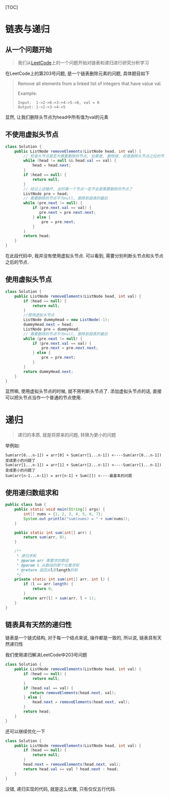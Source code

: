 [TOC]

# 链表与递归

## 从一个问题开始

>  我们从[LeetCode](https://leetcode-cn.com/)上的一个问题开始对链表和递归进行研究分析学习

在LeetCode上的第203号问题, 是一个链表删除元素的问题, 具体题目如下

> Remove all elements from a linked list of integers that have value val.
>
> Example:
>
> ```
> Input:  1->2->6->3->4->5->6, val = 6
> Output: 1->2->3->4->5
> ```

显然, 让我们删除头节点为head中所有值为val的元素

## 不使用虚拟头节点

```java
class Solution {
    public ListNode removeElements(ListNode head, int val) {
        // 检查头节点是否为需要删除的节点, 如果是, 删除掉, 检查删除头节点之后的节点是否为需要删除的节点
        while (head != null && head.val == val) {
            head = head.next;
        }
        if (head == null) {
            return null;
        }
        // 经过上述循环, 此时第一个节点一定不会是需要删除的节点了
        ListNode pre = head;
        // 需要删除的节点不为null, 删除到链表的最后
        while (pre.next != null) {
            if (pre.next.val == val) {
               pre.next = pre.next.next;
            } else {
                pre = pre.next;
            }
        }
        return head;
    }
}
```

在此段代码中, 我并没有使用虚拟头节点. 可以看到, 需要分别判断头节点和头节点之后的节点.

## 使用虚拟头节点

```java
class Solution {
    public ListNode removeElements(ListNode head, int val) {
        if (head == null) {
            return null;
        }
        //使用虚拟头节点
        ListNode dummyHead = new ListNode(-1);
        dummyHead.next = head;
        ListNode pre = dummyHead;
        // 需要删除的节点不为null, 删除到链表的最后
        while (pre.next != null) {
            if (pre.next.val == val) {
                pre.next = pre.next.next;
            } else {
                pre = pre.next;
            }
        }
        return dummyHead.next;
    }
}
```

显然嘛, 使用虚拟头节点的时候, 就不用判断头节点了. 添加虚拟头节点的话, 直接可以把头节点当作一个普通的节点使用.

# 递归

> 递归的本质, 就是将原来的问题, 转换为更小的问题

举例如: 

```
Sum(arr[0...n-1]) = arr[0] + Sum(arr[1...n-1]) <----Sum(arr[0...n-1])变成更小的问题了
Sum(arr[1...n-1]) = arr[1] + Sum(arr[2...n-1]) <----Sum(arr[1...n-1])变成更小的问题了
Sum(arr[n-1...n-1]) = arr[n-1] + Sum([]) <----最基本的问题
```

## 使用递归数组求和

```java
public class Sum {
    public static void main(String[] args) {
        int[] nums = {1, 2, 3, 4, 5, 6, 7};
        System.out.println("sum(nums) = " + sum(nums));
    }

    public static int sum(int[] arr) {
        return sum(arr, 0);
    }

    /**
     * 递归求和
     * @param arr 需要求的数组
     * @param l 从数组的那个位置求和
     * @return 返回从l到length的和
     */
    private static int sum(int[] arr, int l) {
        if (l == arr.length) {
            return 0;
        }
        return arr[l] + sum(arr, l + 1);
    }
}

```

## 链表具有天然的递归性

链表是一个链式结构, 对于每一个结点来说, 操作都是一致的, 所以说, 链表具有天然递归性

我们使用递归解决LeetCode中203号问题

```java
class Solution {
    public ListNode removeElements(ListNode head, int val) {
        if (head == null) {
            return null;
        }
        if (head.val == val) {
           return removeElements(head.next, val);
        } else {
            head.next = removeElements(head.next, val);
        }
        return head;
    }
}
```

还可以继续优化一下

```java
class Solution {
    public ListNode removeElements(ListNode head, int val) {
        if (head == null) {
            return null;
        }
        head.next = removeElements(head.next, val);
        return head.val == val ? head.next : head;
    }
}
```

没错, 递归实现的代码, 就是这么优雅, 只有仅仅五行代码.

